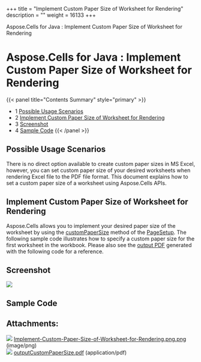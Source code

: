 +++
title = "Implement Custom Paper Size of Worksheet for Rendering" 
description = "" 
weight = 16133 
+++

Aspose.Cells for Java : Implement Custom Paper Size of Worksheet for Rendering  

# Aspose.Cells for Java : Implement Custom Paper Size of Worksheet for Rendering


{{< panel title="Contents Summary" style="primary" >}}
*   1 [Possible Usage Scenarios](#ImplementCustomPaperSizeofWorksheetforRendering-PossibleUsageScenarios)
*   2 [Implement Custom Paper Size of Worksheet for Rendering](#ImplementCustomPaperSizeofWorksheetforRendering-ImplementCustomPaperSizeofWorksheetforRendering)
*   3 [Screenshot](#ImplementCustomPaperSizeofWorksheetforRendering-Screenshot)
*   4 [Sample Code](#ImplementCustomPaperSizeofWorksheetforRendering-SampleCode)
{{< /panel >}}
 

## Possible Usage Scenarios

There is no direct option available to create custom paper sizes in MS Excel, however, you can set custom paper size of your desired worksheets when rendering Excel file to the PDF file format. This document explains how to set a custom paper size of a worksheet using Aspose.Cells APIs.

## Implement Custom Paper Size of Worksheet for Rendering

Aspose.Cells allows you to implement your desired paper size of the worksheet by using the [customPaperSize](https://apireference.aspose.com/java/cells/com.aspose.cells/pagesetup#customPaperSize(double,%20double)) method of the [PageSetup](https://apireference.aspose.com/java/cells/com.aspose.cells/PageSetup). The following sample code illustrates how to specify a custom paper size for the first worksheet in the workbook. Please also see the [output PDF](https://docs2.aspose.com/cells/java/attachments/44860297/45056030.pdf) generated with the following code for a reference.

## Screenshot

![](https://docs2.aspose.com/cells/java/attachments/44860297/45056029.png)

## Sample Code

## Attachments:

![](https://docs2.aspose.com/cells/java/images/icons/bullet_blue.gif) [Implement-Custom-Paper-Size-of-Worksheet-for-Rendering.png.png](https://docs2.aspose.com/cells/java/attachments/44860297/45056029.png) (image/png)  
![](https://docs2.aspose.com/cells/java/images/icons/bullet_blue.gif) [outputCustomPaperSize.pdf](https://docs2.aspose.com/cells/java/attachments/44860297/45056030.pdf) (application/pdf)  

